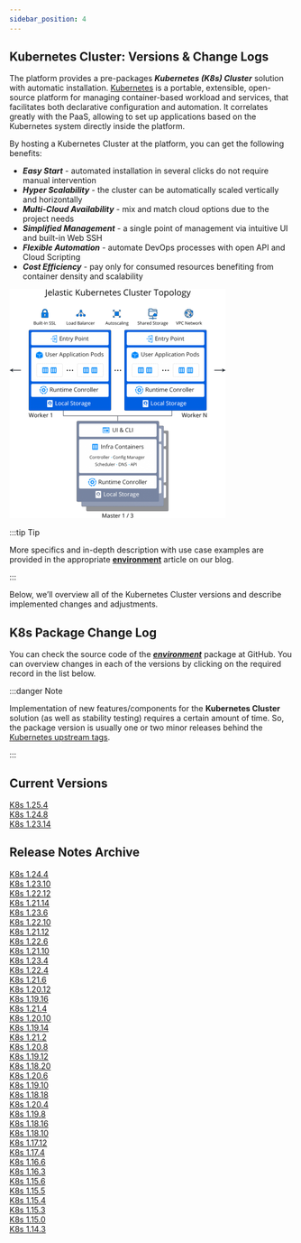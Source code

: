 ```yaml
---
sidebar_position: 4
---
```


## Kubernetes Cluster: Versions & Change Logs

The platform provides a pre-packages **_Kubernetes (K8s) Cluster_** solution with automatic installation. [Kubernetes](https://cloudmydc.com/) is a portable, extensible, open-source platform for managing container-based workload and services, that facilitates both declarative configuration and automation. It correlates greatly with the PaaS, allowing to set up applications based on the Kubernetes system directly inside the platform.

By hosting a Kubernetes Cluster at the platform, you can get the following benefits:

- **_Easy Start_** - automated installation in several clicks do not require manual intervention
- **_Hyper Scalability_** - the cluster can be automatically scaled vertically and horizontally
- **_Multi-Cloud Availability_** - mix and match cloud options due to the project needs
- **_Simplified Management_** - a single point of management via intuitive UI and built-in Web SSH
- **_Flexible Automation_** - automate DevOps processes with open API and Cloud Scripting
- **_Cost Efficiency_** - pay only for consumed resources benefiting from container density and scalability

<div style={{
    display:'flex',
    justifyContent: 'center',
    margin: '0 0 1rem 0'
}}>

![Locale Dropdown](./img/ClusterVersions/01-kubernetes-cluster-topology.png)

</div>

:::tip Tip

More specifics and in-depth description with use case examples are provided in the appropriate **[environment](/docs/Kubernetes%20Hosting/Kubernetes%20Cluster/Kubernetes%20Overview)** article on our blog.

:::

Below, we’ll overview all of the Kubernetes Cluster versions and describe implemented changes and adjustments.

## K8s Package Change Log

You can check the source code of the **_[environment](/docs/Kubernetes%20Hosting/Kubernetes%20Cluster/Kubernetes%20Overview)_** package at GitHub. You can overview changes in each of the versions by clicking on the required record in the list below.

:::danger Note

Implementation of new features/components for the **Kubernetes Cluster** solution (as well as stability testing) requires a certain amount of time. So, the package version is usually one or two minor releases behind the [Kubernetes upstream tags](https://cloudmydc.com/).

:::

## Current Versions

[K8s 1.25.4](https://cloudmydc.com/) <br/>
[K8s 1.24.8](https://cloudmydc.com/) <br/>
[K8s 1.23.14](https://cloudmydc.com/) <br/>

## Release Notes Archive

[K8s 1.24.4](https://cloudmydc.com/) <br/>
[K8s 1.23.10](https://cloudmydc.com/) <br/>
[K8s 1.22.12](https://cloudmydc.com/) <br/>
[K8s 1.21.14](https://cloudmydc.com/) <br/>
[K8s 1.23.6](https://cloudmydc.com/) <br/>
[K8s 1.22.10](https://cloudmydc.com/) <br/>
[K8s 1.21.12](https://cloudmydc.com/) <br/>
[K8s 1.22.6](https://cloudmydc.com/) <br/>
[K8s 1.21.10](https://cloudmydc.com/) <br/>
[K8s 1.23.4](https://cloudmydc.com/) <br/>
[K8s 1.22.4](https://cloudmydc.com/) <br/>
[K8s 1.21.6](https://cloudmydc.com/) <br/>
[K8s 1.20.12](https://cloudmydc.com/) <br/>
[K8s 1.19.16](https://cloudmydc.com/) <br/>
[K8s 1.21.4](https://cloudmydc.com/) <br/>
[K8s 1.20.10](https://cloudmydc.com/) <br/>
[K8s 1.19.14](https://cloudmydc.com/) <br/>
[K8s 1.21.2](https://cloudmydc.com/) <br/>
[K8s 1.20.8](https://cloudmydc.com/) <br/>
[K8s 1.19.12](https://cloudmydc.com/) <br/>
[K8s 1.18.20](https://cloudmydc.com/) <br/>
[K8s 1.20.6](https://cloudmydc.com/) <br/>
[K8s 1.19.10](https://cloudmydc.com/) <br/>
[K8s 1.18.18](https://cloudmydc.com/) <br/>
[K8s 1.20.4](https://cloudmydc.com/) <br/>
[K8s 1.19.8](https://cloudmydc.com/) <br/>
[K8s 1.18.16](https://cloudmydc.com/) <br/>
[K8s 1.18.10](https://cloudmydc.com/) <br/>
[K8s 1.17.12](https://cloudmydc.com/) <br/>
[K8s 1.17.4](https://cloudmydc.com/) <br/>
[K8s 1.16.6](https://cloudmydc.com/) <br/>
[K8s 1.16.3](https://cloudmydc.com/) <br/>
[K8s 1.15.6](https://cloudmydc.com/) <br/>
[K8s 1.15.5](https://cloudmydc.com/) <br/>
[K8s 1.15.4](https://cloudmydc.com/) <br/>
[K8s 1.15.3](https://cloudmydc.com/) <br/>
[K8s 1.15.0](https://cloudmydc.com/) <br/>
[K8s 1.14.3](https://cloudmydc.com/) <br/>
